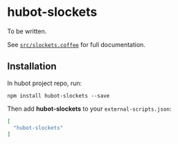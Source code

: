 # hubot-slockets

To be written.

See [`src/slockets.coffee`](src/slockets.coffee) for full documentation.

## Installation

In hubot project repo, run:

`npm install hubot-slockets --save`

Then add **hubot-slockets** to your `external-scripts.json`:

```json
[
  "hubot-slockets"
]
```
